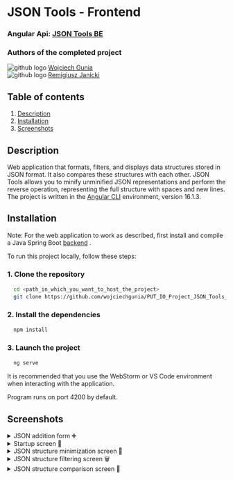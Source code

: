 # JSON Tools - Frontend

### Angular Api: [JSON Tools BE](https://github.com/wojciechgunia/PUT_IO_Project_JSON_Tools)

### Authors of the completed project
<img src="https://skillicons.dev/icons?i=github" height="25" alt="github logo"/> [Wojciech Gunia](https://github.com/wojciechgunia)<br>
<img src="https://skillicons.dev/icons?i=github" height="25" alt="github logo"/> [Remigiusz Janicki](https://github.com/TheRemekk)
## Table of contents

1. [Description](#l1)
2. [Installation](#l2)
3. [Screenshots](#l3)

<a id="l1"></a>
## Description

Web application that formats, filters, and displays data structures stored in JSON format. It also compares these structures with each other. 
JSON Tools allows you to minify unminified JSON representations and perform the reverse operation, representing the full structure with spaces and new lines. 
The project is written in the  [Angular CLI](https://github.com/angular/angular-cli) environment, version 16.1.3.

<a id="l2"></a>
## Installation

Note: For the web application to work as described, first install and compile a Java Spring Boot [backend](https://github.com/wojciechgunia/PUT_IO_Project_JSON_Tools) .

To run this project locally, follow these steps:

### 1. Clone the repository
```bash
  cd <path_in_which_you_want_to_host_the_project>
  git clone https://github.com/wojciechgunia/PUT_IO_Project_JSON_Tools_FE
  ``` 

### 2. Install the dependencies
```bash
  npm install
  ``` 

### 3. Launch the project
```bash
  ng serve  
  ```

It is recommended that you use the WebStorm or VS Code environment when interacting with the application.

Program runs on port 4200 by default.

<a id="l3"></a>
## Screenshots

<details>
  <summary> JSON addition form ➕</summary>
  <img src="screenshots/JSON Tools s1.PNG" alt="JSON addition form"/>
</details>

<details>
  <summary>Startup screen 🚩</summary>
  <img src="screenshots/JSON Tools s2.PNG" alt="Startup screen"/>
</details>

<details>
  <summary>JSON structure minimization screen 🧬</summary>
  <img src="screenshots/JSON Tools s3.PNG" alt="JSON structure minimization screen"/>
</details>

<details>
  <summary>JSON structure filtering screen 🗑</summary>
  <img src="screenshots/JSON Tools s4.PNG" alt="JSON structure filtering screen"/>
</details>

<details>
  <summary>JSON structure comparison screen 🎎</summary>
  <img src="screenshots/JSON Tools s5.PNG" alt="JSON structure comparison screen"/>
</details>

